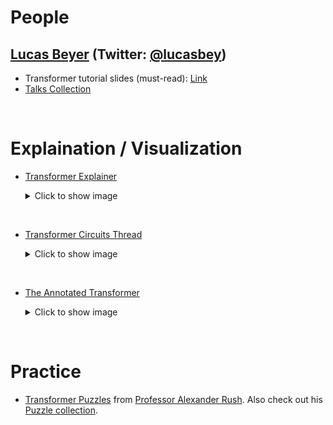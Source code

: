 # People

## [Lucas Beyer](https://lucasb.eyer.be/#home) (Twitter: [@lucasbey](https://x.com/giffmana))
- Transformer tutorial slides (must-read): [Link](http://lucasb.eyer.be/transformer)
- [Talks Collection](https://lucasb.eyer.be/snips/talks.html)


<br />

# Explaination / Visualization
- [Transformer Explainer](https://poloclub.github.io/transformer-explainer/)
    <details><summary>Click to show image</summary>

    ![alt text](src/image.png)
    </details>

<br />

- [Transformer Circuits Thread](https://transformer-circuits.pub/)
    <details><summary>Click to show image</summary> 

    ![alt text](src/image-1.png) 
    </details>

<br />

- [The Annotated Transformer](https://nlp.seas.harvard.edu/annotated-transformer/)
    <details><summary>Click to show image</summary> 

    ![alt text](src/image-2.png)
    </details>

<br />

# Practice
- [Transformer Puzzles](https://github.com/srush/Transformer-Puzzles) from [Professor Alexander Rush](https://rush-nlp.com/). Also check out his [Puzzle collection](https://github.com/srush?tab=repositories&q=Puzzles&type=&language=&sort=).
